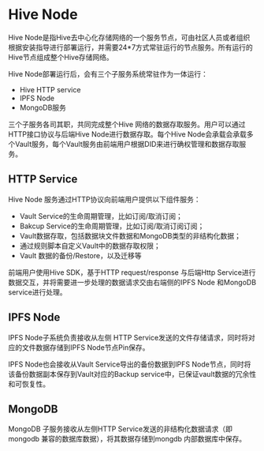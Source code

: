 # Hive Node

Hive Node是指Hive去中心化存储网络的一个服务节点，可由社区人员或者组织根据安装指导进行部署运行，并需要24*7方式常驻运行的节点服务。所有运行的Hive节点组成整个Hive存储网络。

Hive Node部署运行后，会有三个子服务系统常驻作为一体运行：
* Hive HTTP service
* IPFS Node
* MongoDB服务

三个子服务各司其职，共同完成整个Hive 网络的数据存取服务。用户可以通过HTTP接口协议与后端Hive Node进行数据存取。每个Hive Node会承载会承载多个Vault服务，每个Vault服务由前端用户根据DID来进行确权管理和数据存取服务。

## HTTP Service

Hive Node 服务通过HTTP协议向前端用户提供以下组件服务：
* Vault Service的生命周期管理，比如订阅/取消订阅；
* Bakcup Service的生命周期管理，比如订阅/取消订阅订阅；
* Vault数据存取，包括数据块文件数据和MongoDB类型的非结构化数据；
* 通过规则脚本自定义Vault中的数据存取权限；
* Vault 数据的备份/Restore，以及迁移等

前端用户使用Hive SDK，基于HTTP request/response 与后端Http Service进行数据交互，并将需要进一步处理的数据请求交由右端侧的IPFS Node 和MongoDB service进行处理。

## IPFS Node

IPFS Node子系统负责接收从左侧 HTTP Service发送的文件存储请求，同时将对应的文件数据存储到IPFS Node节点Pin保存。

IPFS Node也会接收从Vault Service导出的备份数据到IPFS Node节点，同时将该备份数据副本保存到Vault对应的Backup service中，已保证vault数据的冗余性和可恢复性。

## MongoDB&#x20;

MongoDB 子服务接收从左侧HTTP Service发送的非结构化数据请求（即mongodb 兼容的数据库数据），将其数据存储到mongdb 内部数据库中保存。

